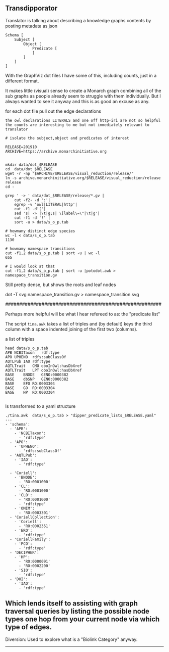 ## Transdipporator

Translator is talking about describing a knowledge graphs contents
by posting metadata as json

```
Schema [
    Subject [
        Object [
            Predicate [
            ]
        ]
    ]
]
```

With the GraphViz dot files I have some of this,
including counts, just in a different format.

It makes little (visual) sense to create a Monarch graph combining all of the sub
graphs as people already seem to struggle with them individually.
But I always wanted to see it anyway and this is as good an excuse as any.


for each dot file pull out the edge declarations

    the owl declarations LITERALS and one off http-iri are not so helpful
    the counts are interesting to me but not immediately relevant to translator

```
# isolate the subject,object and predicates of interest

RELEASE=201910
ARCHIVE=https://archive.monarchinitiative.org


mkdir data/dot_$RELEASE
cd  data/dot_$RELEASE
wget -r -np "$ARCHIVE/$RELEASE/visual_reduction/release/"
ln -s archive.monarchinitiative.org/$RELEASE/visual_reduction/release release
cd - 

grep ' -> ' data/dot_$RELEASE/release/*.gv |
    cut -f2- -d ':'|
    egrep -v 'owl|LITERAL|http'|
    cut -f1 -d'('|
    sed 's| -> |\t|g;s| \[label\=\"|\t|g'|
    cut -f1 -d '!' |
    sort -u > data/s_o_p.tab

# howmany distinct edge species
wc -l < data/s_o_p.tab
1130

# howmamy namespace transitions
cut -f1,2 data/s_o_p.tab | sort -u | wc -l
655

# I would look at that
cut -f1,2 data/s_o_p.tab | sort -u |potodot.awk > namespace_transition.gv
```


Still pretty dense, but shows the roots and leaf nodes

dot -T svg namespace_transition.gv > namespace_transition.svg


########################################################

Perhaps more helpful will be what I hear refereed to as:
     the "predicate list"

The script `tina.awk` takes a list of triples and
(by default) keys the third column with
a space indented joining of the first two (columns).

a list of triples

```
head data/s_o_p.tab
APB	NCBITaxon	rdf:type
APO	UPHENO	rdfs:subClassOf
AQTLPub	IAO	rdf:type
AQTLTrait	CMO	oboInOwl:hasDbXref
AQTLTrait	LPT	oboInOwl:hasDbXref
BASE	BNODE	GENO:0000382
BASE	dbSNP	GENO:0000382
BASE	EFO	RO:0003304
BASE	GO	RO:0003304
BASE	HP	RO:0003304


```

Is transformed to a yaml structure

```
./tina.awk  data/s_o_p.tab > "dipper_predicate_lists_$RELEASE.yaml"
---
- 'schema':
  - 'APB':
    - 'NCBITaxon':
      - 'rdf:type'
  - 'APO':
    - 'UPHENO':
      - 'rdfs:subClassOf'
  - 'AQTLPub':
    - 'IAO':
      - 'rdf:type'

  - 'Coriell':
    - 'BNODE':
      - 'RO:0001000'
    - 'CL':
      - 'RO:0001000'
    - 'CLO':
      - 'RO:0001000'
      - 'rdf:type'
    - 'OMIM':
      - 'RO:0003301'
  - 'CoriellCollection':
    - 'Coriell':
      - 'RO:0002351'
    - 'ERO':
      - 'rdf:type'
  - 'CoriellFamily':
    - 'PCO':
      - 'rdf:type'
  - 'DECIPHER':
    - 'HP':
      - 'RO:0000091'
      - 'RO:0002200'
    - 'SIO':
      - 'rdf:type'
  - 'DOI':
    - 'IAO':
      - 'rdf:type'
```


Which lends itself to assisting with graph traversal queries
by listing the possible node types one hop from your current node
via which type of edges.
------------------------------------------------

Diversion:
Used to explore what is a "Biolink Category" anyway.

-----------------------------------------------


